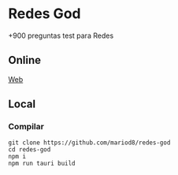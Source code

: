 # Redes God

+900 preguntas test para Redes

## Online

[Web](https://redesgod.netlify.app/)

## Local

### Compilar

```
git clone https://github.com/mariod8/redes-god
cd redes-god
npm i
npm run tauri build
```

